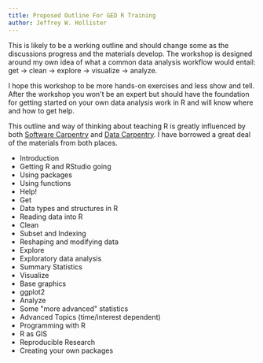 ```yaml
---
title: Proposed Outline For GED R Training
author: Jeffrey W. Hollister
---
```


This is likely to be a working outline and should change some as the discussions progress and the materials develop.  The workshop is designed around my own idea of what a common data analysis workflow would entail: get -> clean -> explore -> visualize -> analyze.  

I hope this workshop to be more hands-on exercises and less show and tell.  After the workshop you won't be an expert but should have the foundation for getting started on your own data analysis work in R and will know where and how to get help. 

This outline and way of thinking about teaching R is greatly influenced by both [Software Carpentry](software-carpentry.org) and [Data Carpentry](http://datacarpentry.org/).  I have borrowed a great deal of the materials from both places.

- Introduction
 - Getting R and RStudio going
 - Using packages
 - Using functions
 - Help!
- Get
 - Data types and structures in R
 - Reading data into R
- Clean
 - Subset and Indexing
 - Reshaping and modifying data
- Explore
 - Exploratory data analysis
 - Summary Statistics
- Visualize
 - Base graphics
 - ggplot2
- Analyze
 - Some "more advanced" statistics
- Advanced Topics (time/interest dependent)
 - Programming with R
 - R as GIS
 - Reproducible Research
 - Creating your own packages
 
